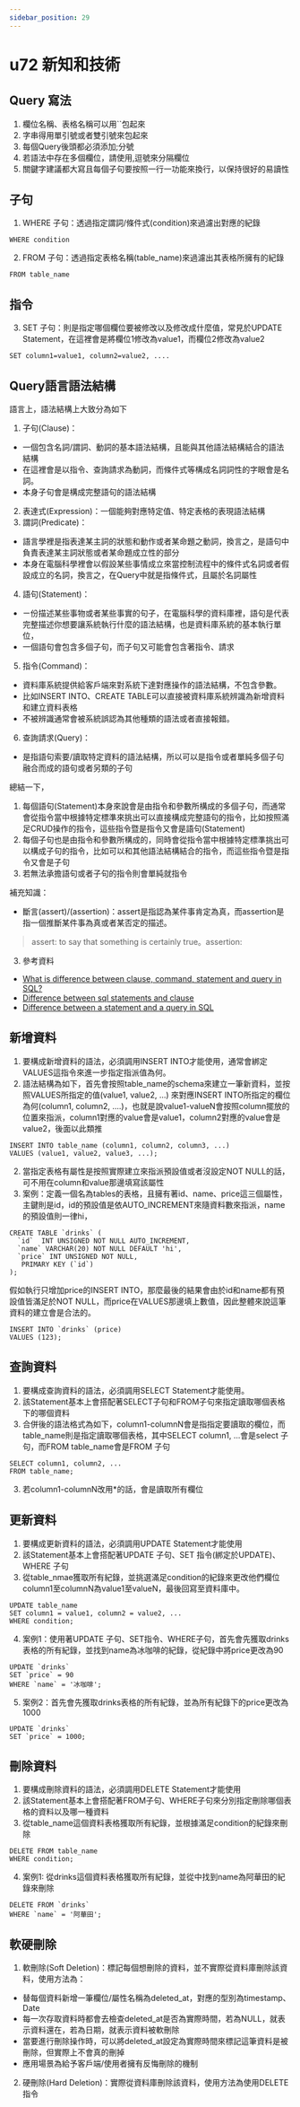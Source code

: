 ```yaml
---
sidebar_position: 29
---
```


# u72 新知和技術 

## Query 寫法
1. 欄位名稱、表格名稱可以用``包起來
2. 字串得用單引號或者雙引號來包起來
3. 每個Query後頭都必須添加;分號
4. 若語法中存在多個欄位，請使用,逗號來分隔欄位
4. 關鍵字建議都大寫且每個子句要按照一行一功能來換行，以保持很好的易讀性


## 子句
1. WHERE 子句：透過指定謂詞/條件式(condition)來過濾出對應的紀錄
```
WHERE condition
```
2. FROM 子句：透過指定表格名稱(table_name)來過濾出其表格所擁有的紀錄
```
FROM table_name
```

## 指令
3. SET 子句：則是指定哪個欄位要被修改以及修改成什麼值，常見於UPDATE Statement，在這裡會是將欄位1修改為value1，而欄位2修改為value2
```
SET column1=value1, column2=value2, ....
```


## Query語言語法結構
語言上，語法結構上大致分為如下
1. 子句(Clause)：
  - 一個包含名詞/謂詞、動詞的基本語法結構，且能與其他語法結構結合的語法結構
  - 在這裡會是以指令、查詢請求為動詞，而條件式等構成名詞詞性的字眼會是名詞。
  - 本身子句會是構成完整語句的語法結構
2. 表達式(Expression)：一個能夠對應特定值、特定表格的表現語法結構
3. 謂詞(Predicate)：
  - 語言學裡是指表達某主詞的狀態和動作或者某命題之動詞，換言之，是語句中負責表達某主詞狀態或者某命題成立性的部分
  - 本身在電腦科學裡會以假設某些事情成立來當控制流程中的條件式名詞或者假設成立的名詞，換言之，在Query中就是指條件式，且屬於名詞屬性
4. 語句(Statement)：
 - ㄧ份描述某些事物或者某些事實的句子，在電腦科學的資料庫裡，語句是代表完整描述你想要讓系統執行什麼的語法結構，也是資料庫系統的基本執行單位，
 - 一個語句會包含多個子句，而子句又可能會包含著指令、請求
5. 指令(Command)：
 - 資料庫系統提供給客戶端來對系統下達對應操作的語法結構，不包含參數。
 - 比如INSERT INTO、CREATE TABLE可以直接被資料庫系統辨識為新增資料和建立資料表格
 - 不被辨識通常會被系統誤認為其他種類的語法或者直接報錯。
6. 查詢請求(Query)：
 - 是指語句索要/讀取特定資料的語法結構，所以可以是指令或者單純多個子句融合而成的語句或者另類的子句
  
總結一下，

1. 每個語句(Statement)本身來說會是由指令和參數所構成的多個子句，而通常會從指令當中根據特定標準來挑出可以直接構成完整語句的指令，比如按照滿足CRUD操作的指令，這些指令暨是指令又會是語句(Statement)
2. 每個子句也是由指令和參數所構成的，同時會從指令當中根據特定標準挑出可以構成子句的指令，比如可以和其他語法結構結合的指令，而這些指令暨是指令又會是子句
3. 若無法承擔語句或者子句的指令則會單純就指令

補充知識：
  - 斷言(assert)/(assertion)：assert是指認為某件事肯定為真，而assertion是指一個推斷某件事為真或者某否定的描述。
  > assert: to say that something is certainly true。assertion: 

3. 參考資料
 - [What is difference between clause, command, statement and query in SQL?](https://stackoverflow.com/questions/52835714/what-is-difference-between-clause-command-statement-and-query-in-sql)
 - [Difference between sql statements and clause](https://stackoverflow.com/questions/15629550/difference-between-sql-statements-and-clause)
 - [Difference between a statement and a query in SQL](https://stackoverflow.com/questions/4735856/difference-between-a-statement-and-a-query-in-sql)
## 新增資料
1. 要構成新增資料的語法，必須調用INSERT INTO才能使用，通常會綁定VALUES這指令來進一步指定指派值為何。
2. 語法結構為如下，首先會按照table_name的schema來建立一筆新資料，並按照VALUES所指定的值(value1, value2, ...) 來對應INSERT INTO所指定的欄位為何(column1, column2, ....)，也就是說value1-valueN會按照column擺放的位置來指派，column1對應的value會是value1，column2對應的value會是value2，後面以此類推
```
INSERT INTO table_name (column1, column2, column3, ...)
VALUES (value1, value2, value3, ...);
```
2. 當指定表格有屬性是按照實際建立來指派預設值或者沒設定NOT NULL的話，可不用在column和value那邊填寫該屬性
3. 案例：定義一個名為tables的表格，且擁有著id、name、price這三個屬性，主鍵則是id，id的預設值是依AUTO_INCREMENT來隨資料數來指派，name的預設值則一律hi，
```
CREATE TABLE `drinks` (
  `id`  INT UNSIGNED NOT NULL AUTO_INCREMENT,
  `name` VARCHAR(20) NOT NULL DEFAULT 'hi',
  `price` INT UNSIGNED NOT NULL,
   PRIMARY KEY (`id`)
);
```
假如執行只增加price的INSERT INTO，那麼最後的結果會由於id和name都有預設值皆滿足於NOT NULL，而price在VALUES那邊填上數值，因此整體來說這筆資料的建立會是合法的。
```
INSERT INTO `drinks` (price) 
VALUES (123);
```

## 查詢資料
1. 要構成查詢資料的語法，必須調用SELECT Statement才能使用。
2. 該Statement基本上會搭配著SELECT子句和FROM子句來指定讀取哪個表格下的哪個資料
3. 合併後的語法格式為如下，column1-columnN會是指指定要讀取的欄位，而table_name則是指定讀取哪個表格，其中SELECT column1, ...會是select 子句，而FROM table_name會是FROM 子句
```
SELECT column1, column2, ...
FROM table_name;
```

3. 若column1-columnN改用*的話，會是讀取所有欄位


## 更新資料
1. 要構成更新資料的語法，必須調用UPDATE Statement才能使用
2. 該Statement基本上會搭配著UPDATE 子句、SET 指令(綁定於UPDATE)、WHERE 子句
3. 從table_nmae獲取所有紀錄，並挑選滿足condition的紀錄來更改他們欄位column1至columnN為value1至valueN，最後回寫至資料庫中。
```
UPDATE table_name
SET column1 = value1, column2 = value2, ...
WHERE condition;
```
4. 案例1：使用著UPDATE 子句、SET指令、WHERE子句，首先會先獲取drinks表格的所有紀錄，並找到name為冰咖啡的紀錄，從紀錄中將price更改為90
```
UPDATE `drinks`
SET `price` = 90
WHERE `name` = '冰咖啡';
```

5. 案例2：首先會先獲取drinks表格的所有紀錄，並為所有紀錄下的price更改為1000
```
UPDATE `drinks`
SET `price` = 1000;
```
## 刪除資料
1. 要構成刪除資料的語法，必須調用DELETE Statement才能使用
2. 該Statement基本上會搭配著FROM子句、WHERE子句來分別指定刪除哪個表格的資料以及哪一種資料
3. 從table_name這個資料表格獲取所有紀錄，並根據滿足condition的紀錄來刪除
```
DELETE FROM table_name 
WHERE condition;
```
4. 案例1: 從drinks這個資料表格獲取所有紀錄，並從中找到name為阿華田的紀錄來刪除
```
DELETE FROM `drinks`
WHERE `name` = '阿華田';
```


## 軟硬刪除
1. 軟刪除(Soft Deletion)：標記每個想刪除的資料，並不實際從資料庫刪除該資料，使用方法為：
  - 替每個資料新增一筆欄位/屬性名稱為deleted_at，對應的型別為timestamp、Date
  - 每一次存取資料時都會去檢查deleted_at是否為實際時間，若為NULL，就表示資料還在，若為日期，就表示資料被軟刪除
  - 當要進行刪除操作時，可以將deleted_at設定為實際時間來標記這筆資料是被刪除，但實際上不會真的刪掉
  - 應用場景為給予客戶端/使用者擁有反悔刪除的機制
2. 硬刪除(Hard Deletion)：實際從資料庫刪除該資料，使用方法為使用DELETE指令